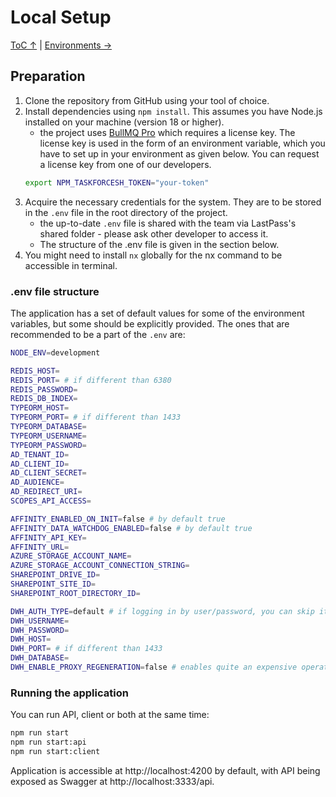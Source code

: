 Local Setup
==========

[ToC ↑](../README.md) | [Environments →](Environments.md)

## Preparation

1. Clone the repository from GitHub using your tool of choice.
2. Install dependencies using `npm install`. This assumes you have Node.js installed on your machine (version 18 or higher).
    * the project uses [BullMQ Pro](https://bullmq.io/#bullmq-pro) which requires a license key. The license key is used in the form of an environment variable, which you have to set up in your environment as given below. You can request a license key from one of our developers.
   ```bash
   export NPM_TASKFORCESH_TOKEN="your-token"
    ```
3. Acquire the necessary credentials for the system. They are to be stored in the `.env` file in the root directory of the project.
    * the up-to-date `.env` file is shared with the team via LastPass's shared folder - please ask other developer to access it.
    * The structure of the .env file is given in the section below.
4. You might need to install `nx` globally for the nx command to be accessible in terminal.

### .env file structure

The application has a set of default values for some of the environment variables, but some should be explicitly provided. The ones that are recommended to be a part of the `.env` are:

```bash
NODE_ENV=development

REDIS_HOST=
REDIS_PORT= # if different than 6380
REDIS_PASSWORD=
REDIS_DB_INDEX=
TYPEORM_HOST= 
TYPEORM_PORT= # if different than 1433
TYPEORM_DATABASE=
TYPEORM_USERNAME=
TYPEORM_PASSWORD=
AD_TENANT_ID=
AD_CLIENT_ID=
AD_CLIENT_SECRET=
AD_AUDIENCE=
AD_REDIRECT_URI=
SCOPES_API_ACCESS=

AFFINITY_ENABLED_ON_INIT=false # by default true
AFFINITY_DATA_WATCHDOG_ENABLED=false # by default true
AFFINITY_API_KEY=
AFFINITY_URL=
AZURE_STORAGE_ACCOUNT_NAME=
AZURE_STORAGE_ACCOUNT_CONNECTION_STRING=
SHAREPOINT_DRIVE_ID=
SHAREPOINT_SITE_ID=
SHAREPOINT_ROOT_DIRECTORY_ID=

DWH_AUTH_TYPE=default # if logging in by user/password, you can skip it if you use managed identity
DWH_USERNAME=
DWH_PASSWORD=
DWH_HOST=
DWH_PORT= # if different than 1433
DWH_DATABASE=
DWH_ENABLE_PROXY_REGENERATION=false # enables quite an expensive operation which should be done by dev instance only
```

### Running the application

You can run API, client or both at the same time:

```bash
npm run start
npm run start:api
npm run start:client
```

Application is accessible at http://localhost:4200 by default, with API being exposed as Swagger at http://localhost:3333/api.

